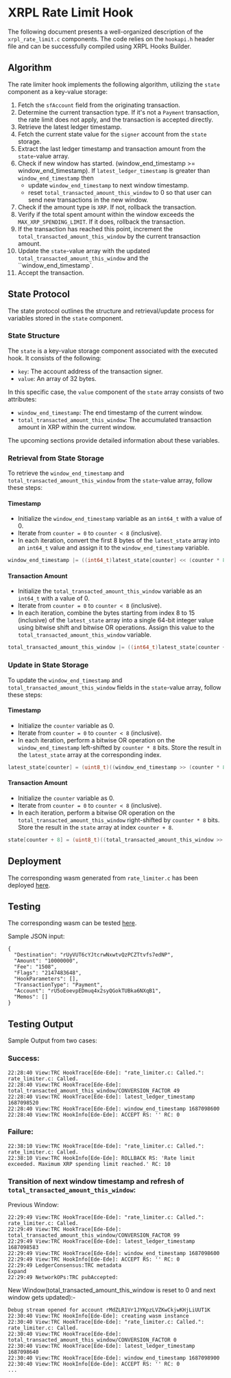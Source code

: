# XRPL Rate Limit Hook

The following document presents a well-organized description of the `xrpl_rate_limit.c` components. 
The code relies on the `hookapi.h` header file and can be successfully compiled using XRPL Hooks Builder.

## Algorithm

The rate limiter hook implements the following algorithm, utilizing the `state` component as a key-value storage:

1. Fetch the `sfAccount` field from the originating transaction.
2. Determine the current transaction type. If it's not a `Payment` transaction, the rate limit does not apply, and the transaction is accepted 
   directly.
3. Retrieve the latest ledger timestamp.
4. Fetch the current state value for the `signer` account from the `state` storage.
5. Extract the last ledger timestamp and transaction amount from the `state`-value array.
6. Check if new window has started. (window_end_timestamp >= window_end_timestamp). 
   If `latest_ledger_timestamp` is greater than `window_end_timestamp` then 
   - update `window_end_timestamp` to next window timestamp.
   - reset `total_transacted_amount_this_window` to 0 so that user can send new transactions in the new window.
7. Check if the amount type is `XRP`. If not, rollback the transaction.
8. Verify if the total spent amount within the window exceeds the `MAX_XRP_SPENDING_LIMIT`. If it does, rollback the transaction.
9. If the transaction has reached this point, increment the `total_transacted_amount_this_window` by the current transaction amount.
10. Update the `state`-value array with the updated `total_transacted_amount_this_window` and the ``window_end_timestamp`.
11. Accept the transaction.

## State Protocol

The state protocol outlines the structure and retrieval/update process for variables stored in the `state` component.

### State Structure

The `state` is a key-value storage component associated with the executed hook. It consists of the following:

- `key`: The account address of the transaction signer.
- `value`: An array of 32 bytes.

In this specific case, the `value` component of the `state` array consists of two attributes:

- `window_end_timestamp`: The end timestamp of the current window.
- `total_transacted_amount_this_window`: The accumulated transaction amount in XRP within the current window.

The upcoming sections provide detailed information about these variables.

### Retrieval from State Storage

To retrieve the `window_end_timestamp` and `total_transacted_amount_this_window` from the `state`-value array, follow these steps:

#### Timestamp

- Initialize the `window_end_timestamp` variable as an `int64_t` with a value of 0.
- Iterate from `counter = 0` to `counter < 8` (inclusive).
- In each iteration, convert the first 8 bytes of the `latest_state` array into an `int64_t` value and assign it to the `window_end_timestamp` 
  variable.

```cpp
window_end_timestamp |= ((int64_t)latest_state[counter] << (counter * 8));
```

#### Transaction Amount

- Initialize the `total_transacted_amount_this_window` variable as an `int64_t` with a value of 0.
- Iterate from `counter = 0` to `counter < 8` (inclusive).
- In each iteration, combine the bytes starting from index 8 to 15 (inclusive) of the `latest_state` array into a single 64-bit integer value using 
  bitwise shift and bitwise OR operations. Assign this value to the `total_transacted_amount_this_window` variable.

```cpp
total_transacted_amount_this_window |= ((int64_t)latest_state[counter + 8] << (counter * 8));
```

### Update in State Storage

To update the `window_end_timestamp` and `total_transacted_amount_this_window` fields in the `state`-value array, follow these steps:

#### Timestamp

- Initialize the `counter` variable as 0.
- Iterate from `counter = 0` to `counter < 8` (inclusive).
- In each iteration, perform a bitwise OR operation on the `window_end_timestamp` left-shifted by 
  `counter * 8` bits. Store the result in the `latest_state` array at the corresponding index.

```cpp
latest_state[counter] = (uint8_t)((window_end_timestamp >> (counter * 8)) & 0xFF);
```

#### Transaction Amount

- Initialize the `counter` variable as 0.
- Iterate from `counter = 0` to `counter < 8` (inclusive).
- In each iteration, perform a bitwise OR operation on the `total_transacted_amount_this_window` right-shifted by `counter * 8` bits. Store the 
  result in the `state` array at index `counter + 8`.

```cpp
state[counter + 8] = (uint8_t)((total_transacted_amount_this_window >> (counter * 8)) & 0xFF);
```

## Deployment

The corresponding wasm generated from `rate_limiter.c` has been deployed [here](https://hooks-testnet-v3-explorer.xrpl-labs.com/tx/D4EBCB9BF378437CD5704F5ECA6F8F8072422DCE3EDC0690C17634B260CC300F).

## Testing

The corresponding wasm can be tested [here](https://hooks-builder.xrpl.org/test/).

Sample JSON input:
```
{
  "Destination": "rUyVUT6cYJtcrwNxwtvQzPCZTtvfs7edNP",
  "Amount": "10000000",
  "Fee": "1508",
  "Flags": "2147483648",
  "HookParameters": [],
  "TransactionType": "Payment",
  "Account": "rU5oEoevpEDmuq4x2syQGokTUBka6NXqB1",
  "Memos": []
}
```

## Testing Output
Sample Output from two cases: 

### Success: 
```
22:28:40 View:TRC HookTrace[Ede-Ede]: "rate_limiter.c: Called.": rate_limiter.c: Called.
22:28:40 View:TRC HookTrace[Ede-Ede]: total_transacted_amount_this_window/CONVERSION_FACTOR 49
22:28:40 View:TRC HookTrace[Ede-Ede]: latest_ledger_timestamp 1687098520
22:28:40 View:TRC HookTrace[Ede-Ede]: window_end_timestamp 1687098600
22:28:40 View:TRC HookInfo[Ede-Ede]: ACCEPT RS: '' RC: 0
```

### Failure:
```
22:38:10 View:TRC HookTrace[Ede-Ede]: "rate_limiter.c: Called.": rate_limiter.c: Called.
22:38:10 View:TRC HookInfo[Ede-Ede]: ROLLBACK RS: 'Rate limit exceeded. Maximum XRP spending limit reached.' RC: 10
```

### Transition of next window timestamp and refresh of `total_transacted_amount_this_window`:

Previous Window:
```
22:29:49 View:TRC HookTrace[Ede-Ede]: "rate_limiter.c: Called.": rate_limiter.c: Called.
22:29:49 View:TRC HookTrace[Ede-Ede]: total_transacted_amount_this_window/CONVERSION_FACTOR 99
22:29:49 View:TRC HookTrace[Ede-Ede]: latest_ledger_timestamp 1687098583
22:29:49 View:TRC HookTrace[Ede-Ede]: window_end_timestamp 1687098600
22:29:49 View:TRC HookInfo[Ede-Ede]: ACCEPT RS: '' RC: 0
22:29:49 LedgerConsensus:TRC metadata 
Expand
22:29:49 NetworkOPs:TRC pubAccepted: 
```

New Window(total_transacted_amount_this_window is reset to 0 and next window gets updated):-
```
Debug stream opened for account rMdZLR1Vr1JYKpzLVZKwCkjwKHjLiUUT1K
22:30:40 View:TRC HookInfo[Ede-Ede]: creating wasm instance
22:30:40 View:TRC HookTrace[Ede-Ede]: "rate_limiter.c: Called.": rate_limiter.c: Called.
22:30:40 View:TRC HookTrace[Ede-Ede]: total_transacted_amount_this_window/CONVERSION_FACTOR 0
22:30:40 View:TRC HookTrace[Ede-Ede]: latest_ledger_timestamp 1687098640
22:30:40 View:TRC HookTrace[Ede-Ede]: window_end_timestamp 1687098900
22:30:40 View:TRC HookInfo[Ede-Ede]: ACCEPT RS: '' RC: 0
...
```
